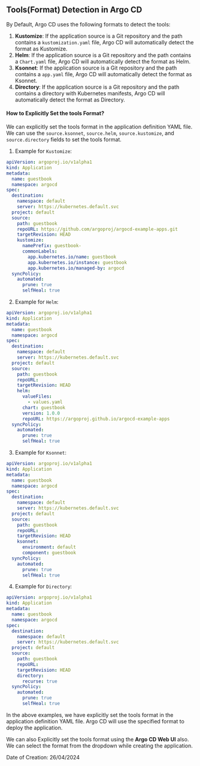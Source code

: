 ## Tools(Format) Detection in Argo CD

By Default, Argo CD uses the following formats to detect the tools:

1. **Kustomize**: If the application source is a Git repository and the path contains a `kustomization.yaml` file, Argo CD will automatically detect the format as Kustomize.
2. **Helm**: If the application source is a Git repository and the path contains a `Chart.yaml` file, Argo CD will automatically detect the format as Helm.
3. **Ksonnet**: If the application source is a Git repository and the path contains a `app.yaml` file, Argo CD will automatically detect the format as Ksonnet.
4. **Directory**: If the application source is a Git repository and the path contains a directory with Kubernetes manifests, Argo CD will automatically detect the format as Directory.

#### How to Explicitly Set the tools Format?

We can explicitly set the tools format in the application definition YAML file. We can use the `source.ksonnet`, `source.helm`, `source.kustomize`, and `source.directory` fields to set the tools format.

1. Example for `Kustomize`:

```yaml
apiVersion: argoproj.io/v1alpha1
kind: Application
metadata:
  name: guestbook
  namespace: argocd
spec:
  destination:
    namespace: default
    server: https://kubernetes.default.svc
  project: default
  source:
    path: guestbook
    repoURL: https://github.com/argoproj/argocd-example-apps.git
    targetRevision: HEAD
    kustomize:
      namePrefix: guestbook-
      commonLabels:
        app.kubernetes.io/name: guestbook
        app.kubernetes.io/instance: guestbook
        app.kubernetes.io/managed-by: argocd
  syncPolicy:
    automated:
      prune: true
      selfHeal: true
```

2. Example for `Helm`:

```yaml
apiVersion: argoproj.io/v1alpha1
kind: Application
metadata:
  name: guestbook
  namespace: argocd
spec:
  destination:
    namespace: default
    server: https://kubernetes.default.svc
  project: default
  source:
    path: guestbook
    repoURL:
    targetRevision: HEAD
    helm:
      valueFiles:
        - values.yaml
      chart: guestbook
      version: 1.0.0
      repoURL: https://argoproj.github.io/argocd-example-apps
  syncPolicy:
    automated:
      prune: true
      selfHeal: true
```

3. Example for `Ksonnet`:

```yaml
apiVersion: argoproj.io/v1alpha1
kind: Application
metadata:
  name: guestbook
  namespace: argocd
spec:
  destination:
    namespace: default
    server: https://kubernetes.default.svc
  project: default
  source:
    path: guestbook
    repoURL:
    targetRevision: HEAD
    ksonnet:
      environment: default
      component: guestbook
  syncPolicy:
    automated:
      prune: true
      selfHeal: true
```

4. Example for `Directory`:

```yaml
apiVersion: argoproj.io/v1alpha1
kind: Application
metadata:
  name: guestbook
  namespace: argocd
spec:
  destination:
    namespace: default
    server: https://kubernetes.default.svc
  project: default
  source:
    path: guestbook
    repoURL:
    targetRevision: HEAD
    directory:
      recurse: true
  syncPolicy:
    automated:
      prune: true
      selfHeal: true
```

In the above examples, we have explicitly set the tools format in the application definition YAML file. Argo CD will use the specified format to deploy the application.<br>

We can also Explicitly set the tools format using the **Argo CD Web UI** also. We can select the format from the dropdown while creating the application.

Date of Creation: 26/04/2024